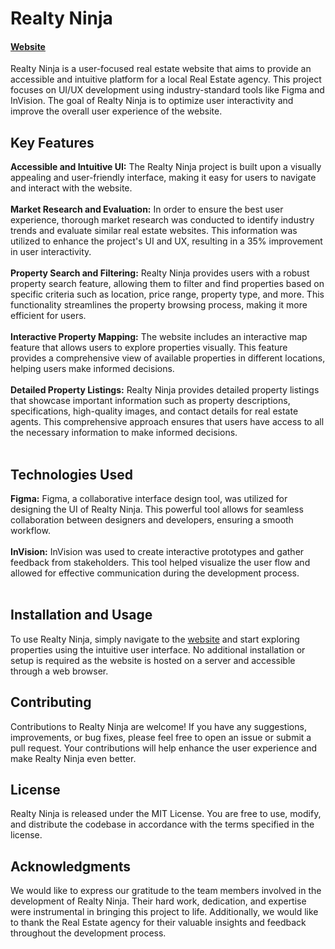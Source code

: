 # Realty Ninja  <h4> [Website](https://aksharpatel142844.invisionapp.com/console/share/D5ZFT83APMH/896012396) 

Realty Ninja is a user-focused real estate website that aims to provide an accessible and intuitive platform for a local Real Estate agency. This project focuses on UI/UX development using industry-standard tools like Figma and InVision. The goal of Realty Ninja is to optimize user interactivity and improve the overall user experience of the website.

## Key Features

**Accessible and Intuitive UI:** The Realty Ninja project is built upon a visually appealing and user-friendly interface, making it easy for users to navigate and interact with the website.<br><br>
**Market Research and Evaluation:** In order to ensure the best user experience, thorough market research was conducted to identify industry trends and evaluate similar real estate websites. This information was utilized to enhance the project's UI and UX, resulting in a 35% improvement in user interactivity.<br><br>
**Property Search and Filtering:** Realty Ninja provides users with a robust property search feature, allowing them to filter and find properties based on specific criteria such as location, price range, property type, and more. This functionality streamlines the property browsing process, making it more efficient for users. <br><br>
**Interactive Property Mapping:** The website includes an interactive map feature that allows users to explore properties visually. This feature provides a comprehensive view of available properties in different locations, helping users make informed decisions.<br><br>
**Detailed Property Listings:** Realty Ninja provides detailed property listings that showcase important information such as property descriptions, specifications, high-quality images, and contact details for real estate agents. This comprehensive approach ensures that users have access to all the necessary information to make informed decisions.<br><br>

## Technologies Used

**Figma:** Figma, a collaborative interface design tool, was utilized for designing the UI of Realty Ninja. This powerful tool allows for seamless collaboration between designers and developers, ensuring a smooth workflow. <br><br>
**InVision:** InVision was used to create interactive prototypes and gather feedback from stakeholders. This tool helped visualize the user flow and allowed for effective communication during the development process.<br><br>

## Installation and Usage

To use Realty Ninja, simply navigate to the [website](https://aksharpatel142844.invisionapp.com/console/share/D5ZFT83APMH/896012396) and start exploring properties using the intuitive user interface. No additional installation or setup is required as the website is hosted on a server and accessible through a web browser.<br>

## Contributing

Contributions to Realty Ninja are welcome! If you have any suggestions, improvements, or bug fixes, please feel free to open an issue or submit a pull request. Your contributions will help enhance the user experience and make Realty Ninja even better.

## License

Realty Ninja is released under the MIT License. You are free to use, modify, and distribute the codebase in accordance with the terms specified in the license.

## Acknowledgments

We would like to express our gratitude to the team members involved in the development of Realty Ninja. Their hard work, dedication, and expertise were instrumental in bringing this project to life. Additionally, we would like to thank the Real Estate agency for their valuable insights and feedback throughout the development process.

